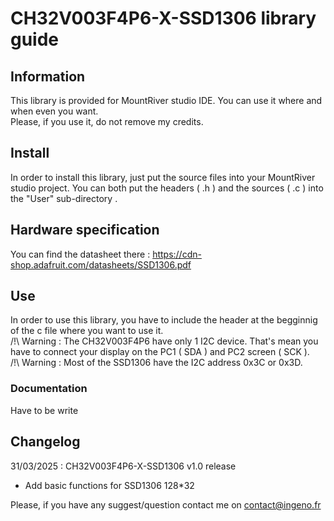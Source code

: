 # CH32V003F4P6-X-SSD1306 library guide
## Information 
This library is provided for MountRiver studio IDE. You can use it where and when even you want.  
Please, if you use it, do not remove my credits.

## Install
In order to install this library, just put the source files into your MountRiver studio project.
You can both put the headers ( .h ) and the sources ( .c ) into the "User" sub-directory .

## Hardware specification

You can find the datasheet there : https://cdn-shop.adafruit.com/datasheets/SSD1306.pdf  

## Use 

In order to use this library, you have to include the header at the begginnig of the c file where you want to use it.  
/!\ Warning : The CH32V003F4P6 have only 1 I2C device. That's mean you have to connect your display on the PC1 ( SDA ) and PC2 screen ( SCK ).  
/!\ Warning : Most of the SSD1306 have the I2C address 0x3C or 0x3D.  

### Documentation  

Have to be write 

## Changelog

31/03/2025 : CH32V003F4P6-X-SSD1306 v1.0 release  
* Add basic functions for SSD1306 128*32

Please, if you have any suggest/question contact me on contact@ingeno.fr
